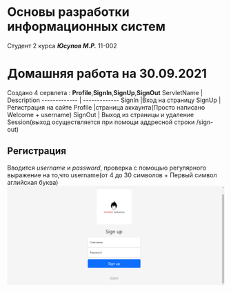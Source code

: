 # Основы разработки информационных систем #
Студент 2 курса ***Юсупов М.Р.*** 11-002


# Домашняя работа на 30.09.2021 #
Создано 4 сервлета : **Profile**,**SignIn**,**SignUp**,**SignOut**
ServletName  | Description
------------- | -------------
SignIn  |Вход на страницу
SignUp  | Регистрация на сайте
Profile |страница аккаунта(Просто написано Welcome + username)
SignOut | Выход из страницы и удаление Session(выход осуществляется при помощи аддресной строки /sign-out)

## Регистрация ##
Вводится *username* и *password*, проверка с помощью регулярного выражение на то,что username(от 4 до 30 символов + Первый символ аглийская буква)
![Picture SingUp](/ExtraFolder/signup.PNG)

  